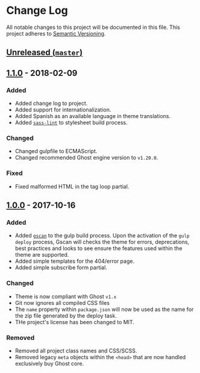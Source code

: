 # Change Log

All notable changes to this project will be documented in this file. This
project adheres to [Semantic Versioning](http://semver.org).

## [Unreleased (`master`)][unreleased]

## [1.1.0] - 2018-02-09

### Added

- Added change log to project.
- Added support for internationalization.
- Added Spanish as an available language in theme translations.
- Added [`sass-lint`](https://github.com/sasstools/sass-lint) to stylesheet
  build process.

### Changed

- Changed gulpfile to ECMAScript.
- Changed recommended Ghost engine version to `v1.20.0`.

### Fixed

- Fixed malformed HTML in the tag loop partial.

## [1.0.0] - 2017-10-16

### Added

- Added [`gscan`](https://github.com/TryGhost/gscan) to the gulp build process.
  Upon the activation of the `gulp deploy` process, Gscan will checks the
  theme for errors, deprecations, best practices and looks to see ensure the
  features used within the theme are supported.
- Added simple templates for the 404/error page.
- Added simple subscribe form partial.

### Changed

- Theme is now compliant with Ghost `v1.x`
- Git now ignores all compiled CSS files
- The `name` property within `package.json` will now be used as the name for
  the zip file generated by the deploy task.
- THe project's license has been changed to MIT.

### Removed

- Removed all project class names and CSS/SCSS.
- Removed legacy `meta` objects within the `<head>` that are now handled exclusively buy
  Ghost core.


[unreleased]: https://github.com/thoughtbot/ghost-theme-template/compare/v1.1.0...HEAD
[1.1.0]: https://github.com/thoughtbot/ghost-theme-template/compare/v1.0.0...v1.1.0
[1.0.0]: https://github.com/thoughtbot/ghost-theme-template/compare/v0.2.0...v1.0.0
